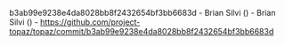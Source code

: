 b3ab99e9238e4da8028bb8f2432654bf3bb6683d - Brian Silvi () - Brian Silvi () - https://github.com/project-topaz/topaz/commit/b3ab99e9238e4da8028bb8f2432654bf3bb6683d
